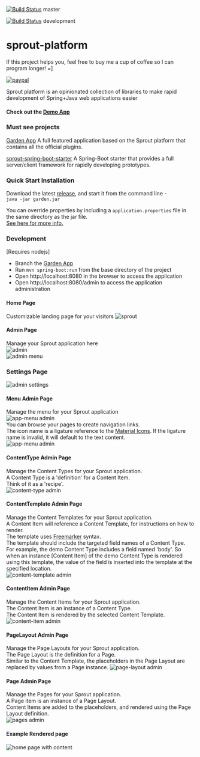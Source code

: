[![Build Status](https://travis-ci.org/savantly-net/sprout-platform.svg?branch=master)](https://travis-ci.org/savantly-net/sprout-platform)  master

[![Build Status](https://travis-ci.org/savantly-net/sprout-platform.svg?branch=development)](https://travis-ci.org/savantly-net/sprout-platform)  development


# sprout-platform  

If this project helps you, feel free to buy me a cup of coffee so I can program longer! =]  

[![paypal](https://www.paypalobjects.com/en_US/i/btn/btn_donateCC_LG.gif)](https://paypal.me/Savantly)  

Sprout platform is an opinionated collection of libraries to make rapid development of Spring+Java web applications easier  

#### Check out the [Demo App](https://sprout-garden.herokuapp.com/)

### Must see projects  

[Garden App]
A full featured application based on the Sprout platform that contains all the official plugins.   

[sprout-spring-boot-starter]
A Spring-Boot starter that provides a full server/client framework for rapidly developing prototypes.
  
  
### Quick Start Installation  
Download the latest [release], and start it from the command line -  
`java -jar garden.jar`  

You can override properties by including a `application.properties` file in the same directory as the jar file.  
[See here for more info.](./src/main/resources/)  


### Development   
[Requires nodejs]  
- Branch the [Garden App]
- Run `mvn spring-boot:run` from the base directory of the project  
- Open http://localhost:8080 in the browser to access the application
- Open http://localhost:8080/admin to access the application administration

#### Home Page  
Customizable landing page for your visitors
![sprout](./examples/img/sprout-home.png)  

#### Admin Page  
Manage your Sprout application here  
![admin](./examples/img/sprout-admin.png)  
![admin menu](./examples/img/sprout-admin-menu.png)  

### Settings Page
![admin settings](./examples/img/sprout-admin-settings.png)  

#### Menu Admin Page  
Manage the menu for your Sprout application  
![app-menu admin](./examples/img/sprout-admin-app-menu.png)  
You can browse your pages to create navigation links.  
The icon name is a ligature reference to the [Material Icons]. If the ligature name is invalid, it will default to the text content.  
![app-menu admin](./examples/img/sprout-admin-app-menu-edit.png)  

#### ContentType Admin Page  
Manage the Content Types for your Sprout application.  
A Content Type is a 'definition' for a Content Item.  
Think of it as a 'recipe'.  
![content-type admin](./examples/img/sprout-admin-content-type-edit.png)  

#### ContentTemplate Admin Page  
Manage the Content Templates for your Sprout application.  
A Content Item will reference a Content Template, for instructions on how to render.  
The template uses [Freemarker] syntax.  
The template should include the targeted field names of a Content Type.  
For example, the demo Content Type includes a field named 'body'. So when an instance [Content Item] of the demo Content Type is rendered using this template, the value of the field is inserted into the template at the specified location.  
![content-template admin](./examples/img/sprout-admin-content-template-edit.png)  

#### ContentItem Admin Page  
Manage the Content Items for your Sprout application.  
The Content Item is an instance of a Content Type.  
The Content Item is rendered by the selected Content Template.  
![content-item admin](./examples/img/sprout-admin-content-item-edit.png)  

#### PageLayout Admin Page  
Manage the Page Layouts for your Sprout application.  
The Page Layout is the definition for a Page.  
Similar to the Content Template, the placeholders in the Page Layout are replaced by values from a Page instance. 
![page-layout admin](./examples/img/sprout-admin-page-layout-edit.png)  

#### Page Admin Page  
Manage the Pages for your Sprout application.  
A Page item is an instance of a Page Layout.  
Content Items are added to the placeholders, and rendered using the Page Layout definition.   
![pages admin](./examples/img/sprout-admin-page-edit.png)  

#### Example Rendered page   
![home page with content](./examples/img/sprout-home-with-page.png)  



[release]: https://github.com/savantly-net/garden/releases  
[Garden App]: https://github.com/savantly-net/garden  
[sprout-spring-boot-starter]: https://github.com/savantly-net/sprout-platform/tree/master/spring/sprout-spring-boot-starter  
[Material Icons]: https://material.io/icons/  
[Freemarker]: http://freemarker.org/
